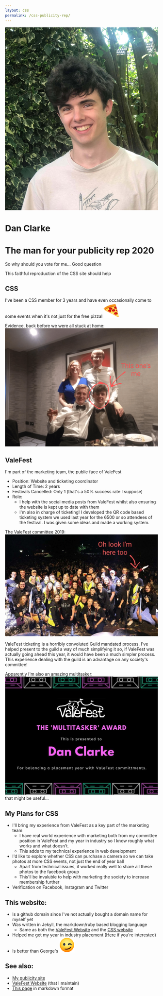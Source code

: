 ```yaml
---
layout: css
permalink: /css-publicity-rep/
---
```


<p style="text-align:center;">
	<img alt="slice of pizza" src="/assets/css/me.jpg" style="margin:auto;">
</p>

# Dan Clarke

# The man for your publicity rep 2020

So why should you vote for me... Good question

This faithful reproduction of the CSS site should help

## CSS

I've been a CSS member for 3 years and have even occasionally come to some events when it's not just for the free pizza! <img alt="slice of pizza" src="/assets/css/slice-of-pizza.png" class="emoji">

Evidence, back before we were all stuck at home:
<br>
![css_ball.png](/assets/css/css_ball.png)


## ValeFest

I&apos;m part of the marketing team, the public face of ValeFest

- Position: Website and ticketing coordinator
- Length of Time: 2 years
- Festivals Cancelled: Only 1 (that's a 50% success rate I suppose)
- Role:
	- I help with the social media posts from ValeFest whilst also ensuring the website is kept up to date with them
	- I'm also in charge of ticketing! I developed the QR code based ticketing system we used last year for the 6500 or so attendees of the festival. I was given some ideas and made a working system.

The ValeFest committee 2019:
<br>
![valefest_stage.jpg](/assets/css/valefest_stage.jpg)

ValeFest ticketing is a horribly convoluted Guild mandated process. I've helped present to the guild a way of much simplifying it so, if ValeFest was actually going ahead this year, it would have been a much simpler process. This experience dealing with the guild is an advantage on any society's committee!

Apparently I'm also an amazing multitasker:
<br>
![valefest_dan-clarke.jpg](/assets/css/valefest_dan-clarke.jpg)
<br>
that might be useful...

## My Plans for CSS
- I'll bring my experience from ValeFest as a key part of the marketing team
	- I have real world experience with marketing both from my committee position in ValeFest and my year in industry so I know roughly what works and what doesn't.
	- This adds to my technical experience in web development
- I'd like to explore whether CSS can purchase a camera so we can take photos at more CSS events, not just the end of year ball
	- Apart from technical issues, it worked really well to share all these photos to the facebook group
	- This'll be invaluble to help with marketing the society to increase membership further
- Verification on Facebook, Instagram and Twitter

## This website:
- Is a github domain since I've not actually bought a domain name for myself yet
- Was written in Jekyll, the markdown/ruby based blogging language
	- Same as both the <a href="https://valefest.co.uk/" target="_blank" rel="noreferrer noopener">ValeFest Website</a> and the <a href="https://cssbham.com/" target="_blank" rel="noreferrer noopener">CSS website</a>
- Helped me get my year in industry placement ([Here](/) if you're interested)
- Is better than George's <img alt="winking face" src="/assets/css/winking-face.png" class="emoji">

## See also:
- [My publicity site](/)
- <a href="https://valefest.co.uk/" target="_blank" rel="noreferrer noopener">ValeFest Website</a>  (that I maintain)
- <a href="https://github.com/dcdanny/dcdanny.github.io/blob/master/csspublicityrep.md" target="_blank" rel="noreferrer noopener">This page</a> in markdown format

